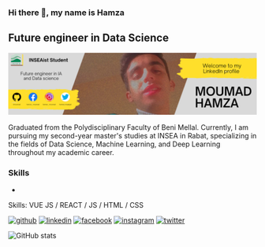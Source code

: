 ### Hi there 👋, my name is Hamza
## Future engineer in Data Science
![Future engineer in Data Science](https://github.com/hmoumad/hmoumad/blob/main/LinkedIn_Banner.png)

Graduated from the Polydisciplinary Faculty of Beni Mellal. Currently, I am pursuing my second-year master's studies at INSEA in Rabat, specializing in the fields of Data Science, Machine Learning, and Deep Learning throughout my academic career.

### Skills
* 

Skills: VUE JS / REACT / JS / HTML / CSS



[<img src='https://cdn.jsdelivr.net/npm/simple-icons@3.0.1/icons/github.svg' alt='github' height='40'>](https://github.com/hmoumad)  [<img src='https://cdn.jsdelivr.net/npm/simple-icons@3.0.1/icons/linkedin.svg' alt='linkedin' height='40'>](https://www.linkedin.com/in/hmoumad/)  [<img src='https://cdn.jsdelivr.net/npm/simple-icons@3.0.1/icons/facebook.svg' alt='facebook' height='40'>](https://www.facebook.com/hamza._.moumad)  [<img src='https://cdn.jsdelivr.net/npm/simple-icons@3.0.1/icons/instagram.svg' alt='instagram' height='40'>](https://www.instagram.com/hamza._.moumad/)  [<img src='https://cdn.jsdelivr.net/npm/simple-icons@3.0.1/icons/twitter.svg' alt='twitter' height='40'>](https://twitter.com/moumad_hamza)  

![GitHub stats](https://github-readme-stats.vercel.app/api?username=hmoumad&show_icons=true)  


